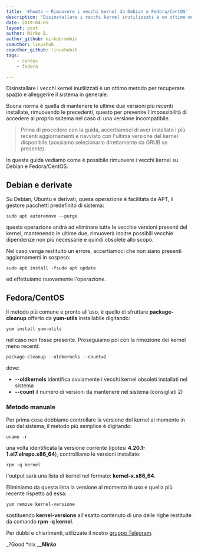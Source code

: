 ```yaml
---
title: '#howto – Rimuovere i vecchi kernel da Debian e Fedora/CentOS'
description: "Disinstallare i vecchi kernel inutilizzati è un ottimo metodo per recuperare spazio e alleggerire il sistema in generale."
date: 2019-04-05
layout: post
author: Mirko B.
author_github: mirkobrombin
coauthor: linuxhub
coauthor_github: linuxhubit
tags:
    - centos
    - fedora

---
```

Disinstallare i vecchi kernel inutilizzati è un ottimo metodo per recuperare spazio e alleggerire il sistema in generale.

Buona norma è quella di mantenere le ultime due versioni più recenti installate, rimuovendo le precedenti, questo per prevenire l'impossibilità di accedere al proprio ssitema nel caso di una versione incompatibile.

> Prima di procedere con la guida, accertiamoci di aver installato i più recenti aggiornamenti e riavviato con l'ultima versione del kernel disponibile (possiamo selezionarlo direttamente da GRUB se presente).

In questa guida vediamo come è possibile rimuovere i vecchi kernel su Debian e Fedora/CentOS.

## Debian e derivate

Su Debian, Ubuntu e derivati, quesa operazione è facilitata da APT, il gestore pacchetti predefinito di sistema:

    sudo apt autoremove --purge

questa operazione andrà ad eliminare tutte le vecchie versioni presenti del kernel, mantenendo le ultime due, rimuoverà inoltre possibili vecchie dipendenze non più necessarie e quindi obsolete allo scopo.

Nel caso venga restituito un errore, accertiamoci che non siano presenti aggiornamenti in sospeso:

    sudo apt install -fsudo apt update

ed effettuiamo nuovamente l'operazione.

## Fedora/CentOS

Il metodo più comune e pronto all'uso, è quello di sfruttare **package-cleanup** offerto da **yum-utils** installabile digitando:

    yum install yum-utils

nel caso non fosse presente. Proseguiamo poi con la rimozione dei kernel meno recenti:

    package-cleanup --oldkernels --count=2

dove:

*   **--oldkernels** identifica ovviamente i vecchi kernel obsoleti installati nel sistema
*   **--count** il numero di versioni da mantenere nel sistema (consigliati 2)

### Metodo manuale

Per prima cosa dobbiamo controllare la versione del kernel al momento in uso dal sistema, il metodo più semplice è digitando:

    uname -r

una volta identificata la versione corrente (ipotesi **4.20.1-1.el7.elrepo.x86_64**), controlliamo le versioni installate:

    rpm -q kernel

l'output sarà una lista di kernel nel formato: **kernel-x.x86_64**.

Eliminiamo da questa lista la versione al momento in uso e quella più recente rispetto ad essa:

    yum remove kernel-versione

sostituendo **kernel-versione** all'esatto contenuto di una delle righe restituite da comando **rpm -q kernel**.

Per dubbi e chiarimenti, utilizzate il nostro [gruppo Telegram](https://t.me/gentedilinux).

_?Good *nix _**__Mirko_**